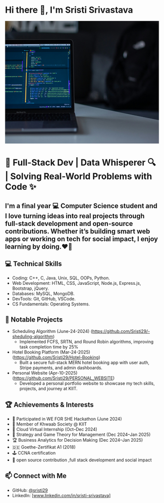 # Hi there 👋, I'm Sristi Srivastava
<img src="https://github.com/Sristi29/Sristi29/blob/main/mygithubpic.jpg" alt="Coding Setup" width="1000" height="400"/>

# 🚀 Full-Stack Dev | Data Whisperer 🔍 | Solving Real-World Problems with Code ✨


## I'm a final year 💻 Computer Science student and I love turning ideas into real projects through full-stack development and open-source contributions. Whether it’s building smart web apps or working on tech for social impact, I enjoy learning by doing.❤️‍🔥 

## 💻 Technical Skills
- Coding: C++, C, Java, Unix, SQL, OOPs, Python.
- Web Development: HTML, CSS, JavaScript, Node.js, Express.js, Bootstrap, jQuery.
- Databases: MySQL, MongoDB.
- DevTools: Git, GitHub, VSCode.
- CS Fundamentals: Operating Systems.


## 🌟 Notable Projects
- Scheduling Algorithm (June-24-2024) (https://github.com/Sristi29/-sheduling-algorithm)
    - Implemented FCFS, SRTN, and Round Robin algorithms, improving task completion time by 25%
- Hotel Booking Platform (Mar-24-2025) (https://github.com/Sristi29/Hotel-Booking)
    - Built a secure full-stack MERN hotel booking app with user auth, Stripe payments, and admin  dashboards.
- Personal Website (Apr-10-2025)(https://github.com/Sristi29/PERSONAL_WEBSITE)
    - Developed a personal portfolio website to showcase my tech skills, projects, and journey at KIIT.

## 🏆 Achievements & Interests
- 🎯 Participated in WE FOR SHE Hackathon (June 2024)
- 🤝 Member of Khwaab Society @ KIIT
- 🌱 Cloud Virtual Internship (Oct–Dec 2024)
- 🧠 Strategy and Game Theory for Management (Dec 2024–Jan 2025)
- 🏆 Business Analytics for Decision Making (Dec 2024–Jan 2025) 
-  🇩🇪 Goethe-Zertifikat A1 (2018)
- 🕹️ CCNA certification
-  🧠 open source contribution ,full stack development and social impact

## 📫 Connect with Me
- GitHub: [@sristi29](https://github.com/sristi29)
- LinkedIn: [www.linkedin.com/in/sristi-srivastava]

